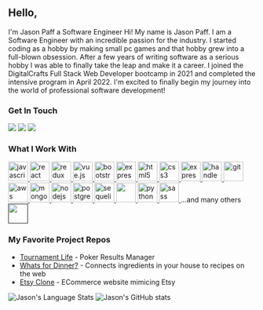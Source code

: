 ## Hello, 
I'm Jason Paff a Software Engineer
Hi! My name is Jason Paff. I am a Software Engineer with an incredible passion for the industry. I started coding as a hobby by making small pc games and that hobby grew into a full-blown obsession. After a few years of writing software as a serious hobby I was able to finally take the leap and make it a career. I joined the DigitalCrafts Full Stack Web Developer bootcamp in 2021 and completed the intensive program in April 2022. I'm excited to finally begin my journey into the world of professional software development!

### Get In Touch
<a href="mailto:jasonpaff@gmail.com" target="_blank"><img src="https://img.shields.io/badge/Gmail-D14836?style=for-the-badge&logo=gmail&logoColor=white"></a> 
<a href="https://www.linkedin.com/in/jason-paff-b67349209/" target="_blank"><img src="https://img.shields.io/badge/LinkedIn-0077B5?style=for-the-badge&logo=linkedin&logoColor=white"></a>
<a href="https://www.jasonpaff.dev" target="_blank"><img src="https://img.shields.io/badge/portfolio-0A0A0A?style=for-the-badge&logo=dev.to&logoColor=white"></a> 

### What I Work With

<a href="https://developer.mozilla.org/en-US/docs/Web/JavaScript" target="_blank"> <img src="https://cdn.jsdelivr.net/gh/devicons/devicon/icons/javascript/javascript-original.svg" alt="javascript" width="40" height="40" /> </a>
<a href="https://reactjs.org/" target="_blank"> <img src="https://cdn.jsdelivr.net/gh/devicons/devicon/icons/react/react-original.svg" alt="react" width="40" height="40" /> </a>
<a href="https://redux.js.org" target="_blank"> <img src="https://cdn.jsdelivr.net/gh/devicons/devicon/icons/redux/redux-original.svg" alt="redux" width="40" height="40" /> </a>
<a href="https://vuejs.org/" target="_blank"> <img src="https://cdn.jsdelivr.net/gh/devicons/devicon/icons/vuejs/vuejs-original.svg" alt="vue.js" width="40" height="40" /> </a>
<a href="https://getbootstrap.com" target="_blank"> <img src="https://cdn.jsdelivr.net/gh/devicons/devicon/icons/bootstrap/bootstrap-original.svg" alt="bootstrap" width="40" height="40" /> </a>
<a href="https://bulma.io/" target="_blank"> <img src="https://cdn.jsdelivr.net/gh/devicons/devicon/icons/bulma/bulma-plain.svg" alt="express" width="40" height="40" /> </a> <a href="https://www.w3.org/html/" target="_blank"> <img src="https://cdn.jsdelivr.net/gh/devicons/devicon/icons/html5/html5-original.svg" alt="html5" width="40" height="40" /> </a>
<a href="https://www.w3schools.com/css/" target="_blank"> <img src="https://cdn.jsdelivr.net/gh/devicons/devicon/icons/css3/css3-original.svg" alt="css3" width="40" height="40" /> </a>
<a href="https://expressjs.com" target="_blank"> <img src="https://cdn.jsdelivr.net/gh/devicons/devicon/icons/express/express-original.svg" alt="express" width="40" height="40" /> </a>
<a href="https://handlebarsjs.com/" target="_blank"> <img src="https://cdn.jsdelivr.net/gh/devicons/devicon/icons/handlebars/handlebars-original.svg" alt="handlebars" width="40" height="40" /> </a>
<a href="https://git-scm.com/" target="_blank"> <img src="https://cdn.jsdelivr.net/gh/devicons/devicon/icons/git/git-original.svg" alt="git" width="40" height="40" /> </a>
<a href="https://aws.amazon.com/" target="_blank"> <img src="https://cdn.jsdelivr.net/npm/devicons@1.8.0/!SVG/aws.svg" alt="aws" width="40" height="40" /> </a>
<a href="https://www.mongodb.com/" target="_blank"> <img src="https://cdn.jsdelivr.net/gh/devicons/devicon/icons/mongodb/mongodb-original.svg" alt="mongodb" width="40" height="40" /> </a>
<a href="https://nodejs.org" target="_blank"> <img src="https://cdn.jsdelivr.net/gh/devicons/devicon/icons/nodejs/nodejs-original.svg" alt="nodejs" width="40" height="40" /> </a>
<a href="https://www.postgresql.org" target="_blank"> <img src="https://cdn.jsdelivr.net/gh/devicons/devicon/icons/postgresql/postgresql-original.svg" alt="postgresql" width="40" height="40" /> </a>
<a href="https://sequelize.org/" target="_blank"> <img src="https://cdn.jsdelivr.net/gh/devicons/devicon/icons/sequelize/sequelize-original.svg" alt="sequelize" width="40" height="40" /> </a>
<a href="https://dotnet.microsoft.com/en-us/" target="_blank"> <img src="https://cdn.jsdelivr.net/npm/devicons@1.8.0/!SVG/dotnet.svg" alt="" width="40" height="40" /> </a>
<a href="https://www.python.org" target="_blank"> <img src="https://cdn.jsdelivr.net/gh/devicons/devicon/icons/python/python-original.svg" alt="python" width="40" height="40" /> </a>
<a href="https://sass-lang.com" target="_blank"> <img src="https://cdn.jsdelivr.net/gh/devicons/devicon/icons/sass/sass-original.svg" alt="sass" width="40" height="40" /> </a>
...and many others
<a href="" target="_blank"> <img src="" alt="" width="40" height="40" /> </a>

### My Favorite Project Repos
* <a href="https://github.com/JasonPaff/TournamentLife">Tournament Life</a> - Poker Results Manager
* <a href="https://github.com/JasonPaff/WhatsForDinner">Whats for Dinner?</a> - Connects ingredients in your house to recipes on the web
* <a href="https://github.com/JasonPaff/EtsyClone">Etsy Clone</a> - ECommerce website mimicing Etsy

![Jason's Language Stats](https://github-readme-stats.vercel.app/api/top-langs/?username=jasonpaff&layout=compact")
![Jason's GitHub stats](https://github-readme-stats.vercel.app/api?username=jasonpaff&show_icons=true&theme=dark)
